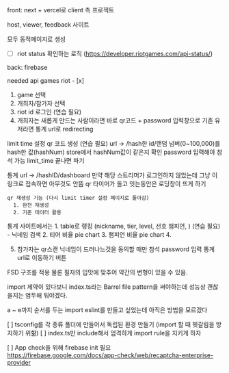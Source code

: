 front: next + vercel로
  client 측 프로젝트

  host, viewer, feedback 사이트

  모두 동적페이지로 생성

  - [ ] riot status 확인하는 로직 (https://developer.riotgames.com/api-status/)


back: firebase


needed api
games
  riot - [x]


1. game 선택
2. 개최자/참가자 선택
3. riot id 로그인 (연습 필요)
4. 개최자는 
  새롭게 만드는 사람이라면 바로 qr코드 + password 입력창으로
  기존 유저라면 통계 url로 redirecting

  limit time 설정
  qr 코드 생성 (연습 필요)
    url -> /hash한 id/랜덤 넘버(0~100,000)를 hash한 값(hashNum)
    store에서 hashNum값이 같은지 확인
    password 입력해야 참석 가능
    limit_time 끝나면 파기
  
  통계 url -> /hashID/dashboard
    만약 해당 스트리머가 로그인하지 않았는데 그냥 이 링크로 접속하면 아무것도 안뜸
    qr 타이머가 돌고 잇는동안은 로딩창이 뜨게 하기

    qr 재생성 기능 (다시 limit timer 설정 페이지로 돌아감)
      1. 완전 재생성
      2. 기존 데이터 활용
  
  통계 사이트에서는
    1. table로 랭킹 (nickname, tier, level, 선호 챔피언, ) (연습 필요)
      - 닉네임 검색
    2. 티어 비율 pie chart
    3. 챔피언 비율 pie chart
    4. 
  
5. 참가자는
  qr스캔
    닉네임이 드러나느것을 동의할 때만 참석
    password 입력
  통계 url로 이동하기 버튼
    

FSD 구조를 적용
물론 필자의 입맛에 맞추어 약간의 변형이 있을 수 있음.

import 제약이 있다보니 index.ts라는 Barrel file pattern을 써야하는데
성능상 괜찮을지는 염두해 둬야겠다.

a ~ e까지 순서를 두는 import eslint를 만들고 싶었는데 아직은 방법을 모르겠다

[ ] tsconfig를 각 종류 폴더에 만들어서 독립된 환경 만들기 (import 할 때 헷갈림을 방지하기 위핢)
  [ ] index.ts만 include해서 엄격하게 import rule을 지키게 하자

[ ] App check을 위해 firebase init 필요
https://firebase.google.com/docs/app-check/web/recaptcha-enterprise-provider